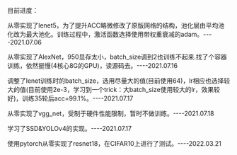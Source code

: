 目前进度：

从零实现了lenet5，为了提升ACC略微修改了原版网络的结构，池化层由平均池化改为最大池化。训练过程中，激活函数选择使用带权重衰减的adam。----2021.07.06

从零实现了AlexNet，950显存太小，batch_size调到2也训练不起来.找了个容器训练，依然挺慢(4核心8G的GPU)，读源码去。----2021.07.16

调整了lenet训练时的batch_size，选用尽量大的值(目前使用64)，lr相应也选择较大的值(目前使用2e-3，学习到一个trick：大batch_size使用较大的lr，效果较好)，训练35轮后acc=99.1%。----2021.07.17

从零实现了vgg_net，受制于硬件性能限制，暂时不做训练。----2021.07.18

学习了SSD&YOLOv4的实现。----2021.07.17

使用pytorch从零实现了resnet18，在CIFAR10上进行了测试。----2022.03.21
